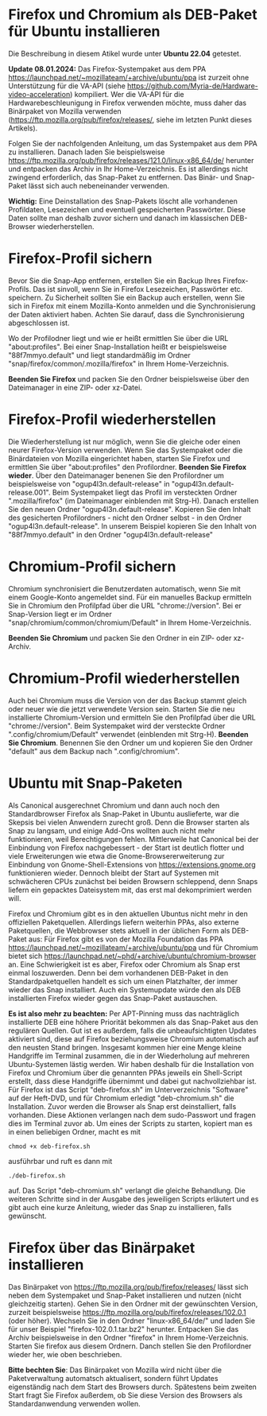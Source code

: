 # Firefox und Chromium als DEB-Paket für Ubuntu installieren
Die Beschreibung in diesem Atikel wurde unter **Ubuntu 22.04** getestet.

**Update 08.01.2024:** Das Firefox-Systempaket aus dem PPA https://launchpad.net/~mozillateam/+archive/ubuntu/ppa ist zurzeit ohne Unterstützung für die VA-API (siehe https://github.com/Myria-de/Hardware-video-acceleration) kompiliert. Wer die VA-API für die Hardwarebeschleunigung in Firefox verwenden möchte, muss daher das Binärpaket von Mozilla verwenden (https://ftp.mozilla.org/pub/firefox/releases/, siehe im letzten Punkt dieses Artikels). 

Folgen Sie der nachfolgenden Anleitung, um das Systempaket aus dem PPA zu installieren. Danach laden Sie beispielsweise https://ftp.mozilla.org/pub/firefox/releases/121.0/linux-x86_64/de/ herunter und entpacken das Archiv in Ihr Home-Verzeichnis. Es ist allerdings nicht zwingend erforderlich, das Snap-Paket zu entfernen. Das Binär- und Snap-Paket lässt sich auch nebeneinander verwenden.

**Wichtig:** Eine Deinstallation des Snap-Pakets löscht alle vorhandenen Profildaten, Lesezeichen und eventuell gespeicherten Passwörter. Diese Daten sollte man deshalb zuvor sichern  und danach im klassischen DEB-Browser wiederherstellen.

# Firefox-Profil sichern
Bevor Sie die Snap-App entfernen, erstellen Sie ein Backup Ihres Firefox-Profils. Das ist sinvoll, wenn Sie in Firefox Lesezeichen, Passwörter etc. speichern. Zu Sicherheit sollten Sie ein Backup auch erstellen, wenn Sie sich in Firefox mit einem Mozilla-Konto anmelden und die Synchronisierung der Daten aktiviert haben. Achten Sie darauf, dass die Synchronisierung abgeschlossen ist.

Wo der Profilodner liegt und wie er heißt ermittlen Sie über die URL "about:profiles". Bei einer Snap-Installation heißt er beispielsweise "88f7mmyo.default" und liegt standardmäßig im Ordner "snap/firefox/common/.mozilla/firefox" in Ihrem Home-Verzeichnis.

**Beenden Sie Firefox** und packen Sie den Ordner beispielsweise über den Dateimanager in eine ZIP- oder xz-Datei.

# Firefox-Profil wiederherstellen
Die Wiederherstellung ist nur möglich, wenn Sie die gleiche oder einen neurer Firefox-Version verwenden. Wenn Sie das Systempaket oder die Binärdateien von Mozilla eingerichtet haben, starten Sie Firefox und ermittlen Sie über "about:profiles" den Profilordner. **Beenden Sie Firefox wieder**. Über den Dateimanager benenen Sie den Profilordner um beispielsweise von "ogup4l3n.default-release" in "ogup4l3n.default-release.001". Beim Systempaket liegt das Profil im versteckten Ordner ".mozilla/firefox" (im Dateimanager einblenden mit Strg-H).
Danach erstellen Sie den neuen Ordner "ogup4l3n.default-release". Kopieren Sie den Inhalt des gesicherten Profilordners - nicht den Ordner selbst - in den Ordner "ogup4l3n.default-release". In unserem Beispiel kopieren Sie den Inhalt von "88f7mmyo.default" in den Ordner "ogup4l3n.default-release"

# Chromium-Profil sichern
Chromium synchronisiert die Benutzerdaten automatisch, wenn Sie mit einem Google-Konto angemeldet sind. Für ein manuelles Backup ermitteln Sie in Chromium den Profilpfad über die URL "chrome://version". Bei er Snap-Version liegt er im Ordner "snap/chromium/common/chromium/Default" in Ihrem Home-Verzeichnis.

**Beenden Sie Chromium** und packen Sie den Ordner in ein ZIP- oder xz-Archiv. 

# Chromium-Profil wiederherstellen
Auch bei Chromium muss die Version von der das Backup stammt gleich oder neuer wie die jetzt verwendete Version sein. Starten Sie die neu installierte Chromium-Version und ermitteln Sie den Profilpfad über die URL "chrome://version". Beim Systempaket wird der versteckte Ordner ".config/chromium/Default" verwendet (einblenden mit Strg-H).  **Beenden Sie Chromium**. Benennen Sie den Ordner um und kopieren Sie den Ordner "default" aus dem Backup nach ".config/chromium".

# Ubuntu mit Snap-Paketen
Als Canonical ausgerechnet Chromium und dann auch noch den Standardbrowser Firefox als Snap-Paket in Ubuntu auslieferte, war die Skepsis bei vielen Anwendern zurecht groß. Denn die Browser starten als Snap zu langsam, und einige Add-Ons wollten auch nicht mehr funktionieren, weil Berechtigungen fehlen. Mittlerweile hat Canonical bei der Einbindung von Firefox nachgebessert - der Start ist deutlich flotter und viele Erweiterungen wie etwa die Gnome-Browsererweiterung zur Einbindung von Gnome-Shell-Extensions von https://extensions.gnome.org funktionieren wieder. Dennoch bleibt der Start auf Systemen mit schwächeren CPUs zunächst bei beiden Browsern schleppend, denn Snaps liefern ein gepacktes Dateisystem mit, das erst mal dekomprimiert werden will.

Firefox und Chromium gibt es in den aktuellen Ubuntus nicht mehr in den offiziellen Paketquellen. Allerdings liefern weiterhin PPAs, also externe Paketquellen, die Webbrowser stets aktuell in der üblichen Form als DEB-Paket aus: Für Firefox gibt es von der Mozilla Foundation das PPA https://launchpad.net/~mozillateam/+archive/ubuntu/ppa und für Chromium bietet sich https://launchpad.net/~phd/+archive/ubuntu/chromium-browser an. Eine Schwierigkeit ist es aber, Firefox oder Chromium als Snap erst einmal loszuwerden. Denn bei dem vorhandenen DEB-Paket in den Standardpaketquellen handelt es sich um einen Platzhalter, der immer wieder das Snap installiert. Auch ein Systemupdate würde den als DEB installierten Firefox wieder gegen das Snap-Paket austauschen. 

**Es ist also mehr zu beachten:** Per APT-Pinning muss das nachträglich installierte DEB eine höhere Priorität bekommen als das Snap-Paket aus den regulären Quellen. Gut ist es außerdem, falls die unbeaufsichtigten Updates aktiviert sind, diese auf Firefox beziehungsweise Chromium automatisch auf den neusten Stand bringen. Insgesamt kommen hier eine Menge kleine Handgriffe im Terminal zusammen, die in der Wiederholung auf mehreren Ubuntu-Systemen lästig werden. Wir haben deshalb für die Installation von Firefox und Chromium über die genannten PPAs jeweils ein Shell-Script erstellt, dass diese Handgriffe übernimmt und dabei gut nachvollziehbar ist. Für Firefox ist das Script "deb-firefox.sh" im Unterverzeichnis "Software" auf der Heft-DVD, und für Chromium erledigt "deb-chromium.sh" die Installation. Zuvor werden die Browser als Snap erst deinstalliert, falls vorhanden. Diese Aktionen verlangen nach dem sudo-Passwort und fragen dies im Terminal zuvor ab. Um eines der Scripts zu starten, kopiert man es in einen beliebigen Ordner, macht es mit
```
chmod +x deb-firefox.sh
```
ausführbar und ruft es dann mit
```
./deb-firefox.sh
```
auf. Das Script "deb-chromium.sh" verlangt die gleiche Behandlung. Die weiteren Schritte sind in der Ausgabe des jeweiligen Scripts erläutert und es gibt auch eine kurze Anleitung, wieder das Snap zu installieren, falls gewünscht.

# Firefox über das Binärpaket installieren
Das Binärpaket von https://ftp.mozilla.org/pub/firefox/releases/ lässt sich neben dem Systempaket und Snap-Paket installieren und nutzen (nicht gleichzeitig starten). Gehen Sie in den Ordner mit der gewünschten Version, zurzeit beispielsweise https://ftp.mozilla.org/pub/firefox/releases/102.0.1 (oder höher). Wechseln Sie in den Ordner "linux-x86_64/de/" und laden Sie für unser Beispiel "firefox-102.0.1.tar.bz2" herunter. Entpacken Sie das Archiv beispielsweise in den Ordner "firefox" in Ihrem Home-Verzeichnis. Starten Sie firefox aus diesem Ordnern. Danch stellen Sie den Profilordner wieder her, wie oben beschrieben.

**Bitte bechten Sie**: Das Binärpaket von Mozilla wird nicht über die Paketverwaltung automatsch aktualisert, sondern führt Updates eigenständig nach dem Start des Browsers durch. Spätestens beim zweiten Start fragt Sie Firefox außerdem, ob Sie diese Version des Browsers als Standardanwendung verwenden wollen.

